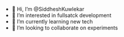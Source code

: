 - 👋 Hi, I’m @SiddheshKuwlekar
- 👀 I’m interested in fullsatck development
- 🌱 I’m currently learning new tech
- 💞️ I’m looking to collaborate on experiments

<!---
sid22dk/sid22dk is a ✨ special ✨ repository because its `README.md` (this file) appears on your GitHub profile.
You can click the Preview link to take a look at your changes.
--->
